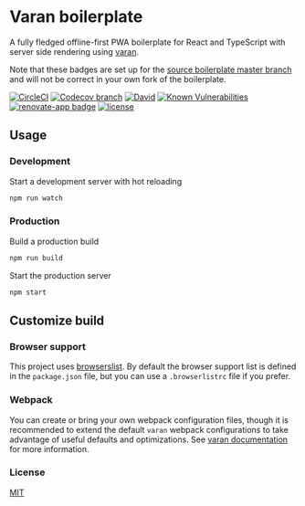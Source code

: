 # Varan boilerplate

A fully fledged offline-first PWA boilerplate for React and TypeScript with server side rendering using [varan](https://github.com/ersims/varan). 

Note that these badges are set up for the [source boilerplate master branch](https://github.com/ersims/varan-boilerplate/tree/master) and will not be correct in your own fork of the boilerplate.

[![CircleCI](https://img.shields.io/circleci/project/github/ersims/varan-boilerplate/master.svg)](https://circleci.com/gh/ersims/varan-boilerplate/tree/master)
[![Codecov branch](https://img.shields.io/codecov/c/github/ersims/varan-boilerplate/master.svg)](https://codecov.io/gh/ersims/varan-boilerplate/tree/master)
[![David](https://img.shields.io/david/ersims/varan-boilerplate/master.svg)](https://david-dm.org/ersims/varan-boilerplate/master)
[![Known Vulnerabilities](https://snyk.io/test/github/ersims/varan-boilerplate/master/badge.svg)](https://snyk.io/test/github/ersims/varan-boilerplate/master)
[![renovate-app badge](https://img.shields.io/badge/renovate-app-blue.svg)](https://renovateapp.com/)
[![license](https://img.shields.io/github/license/ersims/varan-boilerplate.svg)](https://github.com/ersims/varan-boilerplate/blob/master/LICENSE.md)

## Usage

### Development

Start a development server with hot reloading

```bash
npm run watch
```

### Production

Build a production build

```bash
npm run build
```

Start the production server

```bash
npm start
```

## Customize build

### Browser support

This project uses [browserslist](https://github.com/browserslist/browserslist). By default the browser support list is defined in the `package.json` file, but you can use a `.browserlistrc` file if you prefer.

### Webpack

You can create or bring your own webpack configuration files, though it is recommended to extend the default `varan` webpack configurations to take advantage of useful defaults and optimizations. See [varan documentation](https://github.com/ersims/varan) for more information.

### License

  [MIT](LICENSE.md)
